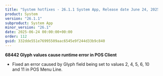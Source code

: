 ```yaml
---
title: "System hotfixes - 26.1.1 System App, Release date June 24, 2025 - Hotfixes"
product: System
version: "26.1.1"
subproduct: System App
minor_version: "26.1"
date: 2025-06-24 00:00:00+00:00
order: 112
guid: 332dde551e76995509aac6545e9f244d33b9c840
---
```


<strong>68442 Glyph values cause runtime error in POS Client</strong>
<ul><li>Fixed an error caused by Glyph field being set to values 2, 4, 5, 6, 10 and 11 in POS Menu Line.</li></ul>
